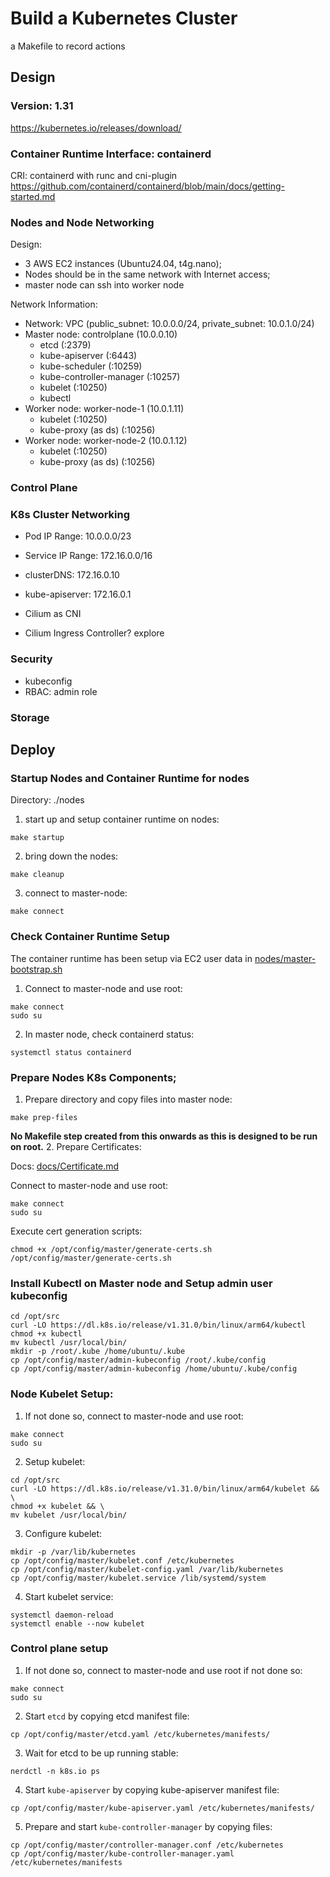 # Build a Kubernetes Cluster

a Makefile to record actions

## Design

### Version: 1.31
https://kubernetes.io/releases/download/

### Container Runtime Interface: containerd
CRI: containerd with runc and cni-plugin
https://github.com/containerd/containerd/blob/main/docs/getting-started.md

### Nodes and Node Networking
Design:
- 3 AWS EC2 instances (Ubuntu24.04, t4g.nano); 
- Nodes should be in the same network with Internet access; 
- master node can ssh into worker node

Network Information:
- Network: VPC (public_subnet: 10.0.0.0/24, private_subnet: 10.0.1.0/24)
- Master node: controlplane (10.0.0.10)
  - etcd (:2379)
  - kube-apiserver (:6443)
  - kube-scheduler (:10259)
  - kube-controller-manager (:10257)
  - kubelet (:10250)
  - kubectl
- Worker node: worker-node-1 (10.0.1.11)
  - kubelet (:10250)
  - kube-proxy (as ds) (:10256)
- Worker node: worker-node-2 (10.0.1.12)
  - kubelet (:10250)
  - kube-proxy (as ds) (:10256)


### Control Plane

### K8s Cluster Networking
- Pod IP Range: 10.0.0.0/23
- Service IP Range: 172.16.0.0/16
- clusterDNS: 172.16.0.10
- kube-apiserver: 172.16.0.1

- Cilium as CNI
- Cilium Ingress Controller? explore

### Security
- kubeconfig
- RBAC: admin role

### Storage


## Deploy

### Startup Nodes and Container Runtime for nodes
Directory: ./nodes

1. start up and setup container runtime on nodes: 
  ```
  make startup
  ```

2. bring down the nodes:
  ```
  make cleanup
  ```

3. connect to master-node:
  ```
  make connect
  ```

### Check Container Runtime Setup
The container runtime has been setup via EC2 user data in [nodes/master-bootstrap.sh](nodes/master-bootstrap.sh)
1. Connect to master-node and use root:
  ```
  make connect
  sudo su
  ```

2. In master node, check containerd status:
  ```
  systemctl status containerd
  ```

### Prepare Nodes K8s Components;
1. Prepare directory and copy files into master node:
  ```
  make prep-files
  ```

**No Makefile step created from this onwards as this is designed to be run on root.**
2. Prepare Certificates: 

Docs: [docs/Certificate.md](docs/Certificate.md)

Connect to master-node and use root:
  ```
  make connect
  sudo su
  ```

Execute cert generation scripts:
  ```
  chmod +x /opt/config/master/generate-certs.sh
  /opt/config/master/generate-certs.sh
  ```

### Install Kubectl on Master node and Setup admin user kubeconfig
  ```
  cd /opt/src
  curl -LO https://dl.k8s.io/release/v1.31.0/bin/linux/arm64/kubectl
  chmod +x kubectl
  mv kubectl /usr/local/bin/
  mkdir -p /root/.kube /home/ubuntu/.kube
  cp /opt/config/master/admin-kubeconfig /root/.kube/config
  cp /opt/config/master/admin-kubeconfig /home/ubuntu/.kube/config
  ```


### Node Kubelet Setup:
1. If not done so, connect to master-node and use root:
  ```
  make connect
  sudo su
  ```

2. Setup kubelet:
  ```
  cd /opt/src
  curl -LO https://dl.k8s.io/release/v1.31.0/bin/linux/arm64/kubelet && \
  chmod +x kubelet && \
  mv kubelet /usr/local/bin/
  ```

3. Configure kubelet:
  ```
  mkdir -p /var/lib/kubernetes
  cp /opt/config/master/kubelet.conf /etc/kubernetes
  cp /opt/config/master/kubelet-config.yaml /var/lib/kubernetes
  cp /opt/config/master/kubelet.service /lib/systemd/system
  ```

4. Start kubelet service:
  ```
  systemctl daemon-reload
  systemctl enable --now kubelet
  ```

### Control plane setup
1. If not done so, connect to master-node and use root if not done so:
  ```
  make connect
  sudo su
  ```

2. Start `etcd` by copying etcd manifest file:
  ```
  cp /opt/config/master/etcd.yaml /etc/kubernetes/manifests/

  ```

3. Wait for etcd to be up running stable:
  ```
  nerdctl -n k8s.io ps
  ```

4. Start `kube-apiserver` by copying kube-apiserver manifest file:
  ```
  cp /opt/config/master/kube-apiserver.yaml /etc/kubernetes/manifests/
  ```

5. Prepare and start `kube-controller-manager` by copying files:
  ```
  cp /opt/config/master/controller-manager.conf /etc/kubernetes
  cp /opt/config/master/kube-controller-manager.yaml /etc/kubernetes/manifests
  ```
